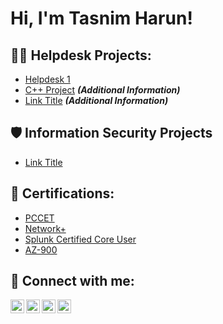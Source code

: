 <h1>Hi, I'm Tasnim Harun! <a href="https://www.linkedin.com/in/tasnim-harun/"> </a>

<h2>👨‍💻 Helpdesk Projects:</h2>

  - [Helpdesk 1](Link)
  - [C++ Project]([Link](https://github.com/TasnimHarun/C-Legend)) <b><i>(Additional Information)</b></i>
  - [Link Title](Link) <b><i>(Additional Information)</b></i>

<h2>🛡️ Information Security Projects</h2>

 - [Link Title](Link)

<h2>📜 Certifications:</h2>

  - [PCCET](Link)
  - [Network+](https://www.credly.com/badges/aa9f7e2b-4110-4894-9c31-a554dee8d897/linked_in_profile)
  - [Splunk Certified Core User](Link)
  - [AZ-900](Link)

  
<h2> 🤳 Connect with me:</h2>

[<img align="left" alt="yourname | YouTube" width="22px" src="https://cdn.jsdelivr.net/npm/simple-icons@v3/icons/youtube.svg" />][youtube]
[<img align="left" alt="yourname | Twitter" width="22px" src="https://cdn.jsdelivr.net/npm/simple-icons@v3/icons/twitter.svg" />][twitter]
[<img align="left" alt="yourname | LinkedIn" width="22px" src="https://cdn.jsdelivr.net/npm/simple-icons@v3/icons/linkedin.svg" />][linkedin]
[<img align="left" alt="yourname | Instagram" width="22px" src="https://cdn.jsdelivr.net/npm/simple-icons@v3/icons/instagram.svg" />][instagram]

[twitter]: https://twitter.com/
[youtube]: https://www.youtube.com/c/
[instagram]: https://www.instagram.com/
[linkedin]: https://www.linkedin.com/in/tasnim-harun/
